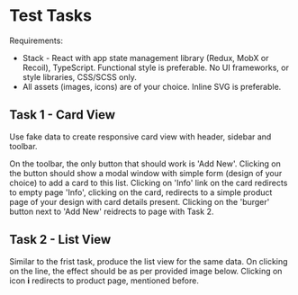 # Test Tasks


Requirements:

- Stack - React with app state management library (Redux, MobX or Recoil), TypeScript. Functional style is preferable. No UI frameworks, or style libraries, CSS/SCSS only.
- All assets (images, icons) are of your choice. Inline SVG is preferable.

## Task 1 - Card View

Use fake data  to create responsive card view with header, sidebar and toolbar.

On the toolbar, the only button that should work is 'Add New'. Clicking on the button should show a modal window with simple form (design of your choice) to add a card to this list. Clicking on 'Info' link on the card redirects to empty page 'Info', clicking on the card, redirects to a simple product page of your design with card details present. Clicking on the 'burger' button next to 'Add New' reidrects to page with Task 2.

## Task 2 - List View

Similar to the frist task, produce the list view for the same data. On clicking on the line, the effect should be as per provided image below. Clicking on icon __i__ redirects to product page, mentioned before.
